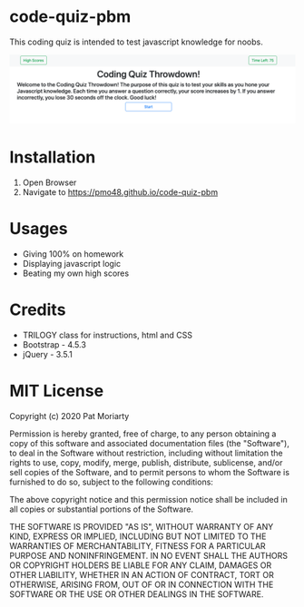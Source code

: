 # code-quiz-pbm

This coding quiz is intended to test javascript knowledge for noobs. 

![code quiz screenshot](./Assets/images/cq-sh.png)

# Installation

1. Open Browser
2. Navigate to https://pmo48.github.io/code-quiz-pbm

# Usages

- Giving 100% on homework
- Displaying javascript logic
- Beating my own high scores

# Credits

- TRILOGY class for instructions, html and CSS
- Bootstrap - 4.5.3
- jQuery - 3.5.1

# MIT License

Copyright (c) 2020 Pat Moriarty

Permission is hereby granted, free of charge, to any person obtaining a copy
of this software and associated documentation files (the "Software"), to deal
in the Software without restriction, including without limitation the rights
to use, copy, modify, merge, publish, distribute, sublicense, and/or sell
copies of the Software, and to permit persons to whom the Software is
furnished to do so, subject to the following conditions:

The above copyright notice and this permission notice shall be included in all
copies or substantial portions of the Software.

THE SOFTWARE IS PROVIDED "AS IS", WITHOUT WARRANTY OF ANY KIND, EXPRESS OR
IMPLIED, INCLUDING BUT NOT LIMITED TO THE WARRANTIES OF MERCHANTABILITY,
FITNESS FOR A PARTICULAR PURPOSE AND NONINFRINGEMENT. IN NO EVENT SHALL THE
AUTHORS OR COPYRIGHT HOLDERS BE LIABLE FOR ANY CLAIM, DAMAGES OR OTHER
LIABILITY, WHETHER IN AN ACTION OF CONTRACT, TORT OR OTHERWISE, ARISING FROM,
OUT OF OR IN CONNECTION WITH THE SOFTWARE OR THE USE OR OTHER DEALINGS IN THE
SOFTWARE.
